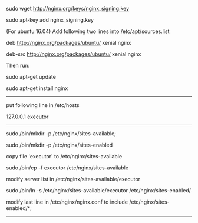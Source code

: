 sudo wget http://nginx.org/keys/nginx_signing.key

sudo apt-key add nginx_signing.key

(For ubuntu 16.04) Add following two lines into /etc/apt/sources.list

deb http://nginx.org/packages/ubuntu/ xenial nginx

deb-src http://nginx.org/packages/ubuntu/ xenial nginx

Then run:

sudo apt-get update

sudo apt-get install nginx

-----------------------------------

put following line in /etc/hosts

127.0.0.1 executor

-----------------------------------

sudo /bin/mkdir -p /etc/nginx/sites-available;

sudo /bin/mkdir -p /etc/nginx/sites-enabled

copy file 'executor' to /etc/nginx/sites-available 

sudo /bin/cp -f executor /etc/nginx/sites-available

modify server list in /etc/nginx/sites-available/executor

sudo /bin/ln -s /etc/nginx/sites-available/executor /etc/nginx/sites-enabled/

modify last line in /etc/nginx/nginx.conf to
include /etc/nginx/sites-enabled/*;

-----------------------------------